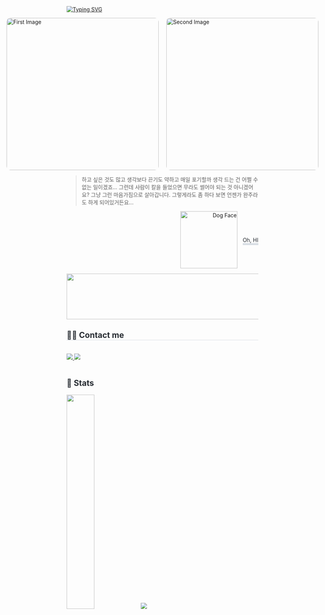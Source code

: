 [![Typing SVG](https://readme-typing-svg.demolab.com?font=Bebas+Neue&size=30&pause=1000&color=7690B7&center=%EA%B1%B0%EC%A7%93&vCenter=%EA%B1%B0%EC%A7%93&repeat=%EC%A7%84%EC%8B%A4&random=%EA%B1%B0%EC%A7%93&width=435&lines=just+take+me+straight+to+the+court)](https://github.com/myeongbogyeong)



<div style="display: flex; justify-content: center; align-items: center; gap: 20px;">
  <!-- 첫 번째 이미지 -->
  <a href="https://youtu.be/QxOpuD5iO0k?si=b6vpE2hL8xfhUUmy">
    <img src="https://img1.daumcdn.net/thumb/R1280x0/?scode=mtistory2&fname=https%3A%2F%2Fblog.kakaocdn.net%2Fdn%2FqvR8d%2FbtsLHS8IG4x%2FfRUNRUtcxqH64BgftObcb1%2Fimg.jpg" width="400" height="400" style="border-radius: 10px; object-fit: cover;" alt="First Image">
  </a>
  <!-- 두 번째 이미지 -->
  <img src="https://img1.daumcdn.net/thumb/R1280x0/?scode=mtistory2&fname=https%3A%2F%2Fblog.kakaocdn.net%2Fdn%2Fclhseg%2FbtsLHPkoe3O%2FzrPl1Ec7wUI5dtA7UIUl61%2Fimg.png" width="400" height="400" style="border-radius: 10px; object-fit: cover;" alt="Second Image">
</div>



> 하고 싶은 것도 많고 생각보다 끈기도 약하고 매일 포기할까 생각 드는 건 어쩔 수 없는 일이겠죠... 그런데 사람이 칼을 들었으면 무라도 썰어야 되는 것 아니겠어요? 그냥 그런 마음가짐으로 살아갑니다. 그렇게라도 좀 하다 보면 언젠가 완주라도 하게 되어있거든요...


<p align="right">
  <img src="https://raw.githubusercontent.com/Tarikul-Islam-Anik/Animated-Fluent-Emojis/master/Emojis/Animals/Dog%20Face.png" alt="Dog Face" width="150" height="150" style="vertical-align: middle; margin-right: 10px;" />
  <span style="border-bottom: 5px solid #d8dee4; color: #282d33; vertical-align: middle;">
    Oh, HI
  </span>
</p>



<a href="https://github.com/devxb/gitanimals">
  <img
    src="https://render.gitanimals.org/lines/myeongbogyeong?pet-id=664521541788881607"
    width="600"
    height="120"
  />
</a>
  


 <div style=●(#" style="color:white; font-size:10px; text-shadow:1px 1px 1px #97A9B9; text-decoration:none;) ●(#" style="color:white; font-size:15px; text-shadow:1px 1px 1px #97A9B9; text-decoration:none;) 뭐 어떻게 할 수 있는거지(#" style="text-decoration:none; color:black; background:white; border-radius:20px; line-height:1.3; padding:6.5px; display: inline-block; box-shadow: 1px 1px 1px #97A9B9;)>

   </div>
   <div style="text-align: left;">
   <h2 style="border-bottom: 1px solid #d8dee4; color: #282d33;"> 🧑‍💻 Contact me </h2> <br> 
   <div style="text-align: left;"> <a href=https://velog.io/@hktysh/posts> <img src="https://img.shields.io/badge/Velog-20C997?style=for-the-badge&logo=Velog&logoColor=white&link=https://velog.io/@hktysh/posts"> </a>
        <a href=mailto:hktysh@nextrunners.co.kr> <img src="https://img.shields.io/badge/Gmail-EA4335?style=for-the-badge&logo=Gmail&logoColor=white&link=mailto:zzazan0320@gmail.com"> </a>
         </div>  <br> 
   <div style="text-align: left;">  </div> 
   </div>
   <div style="text-align: left;"> 
   <h2 style="border-bottom: 1px solid #; color: #282d33;"> 🏅 Stats </h2> 
       <div style="text-align: left;"> 
             <img src="https://github-readme-stats.vercel.app/api/top-langs/?username=myeongbogyeong&layout=donut&show_icons=true&theme=material-palenight&hide_border=true&bg_color=45,ECE9E6,FFFFFF&icon_color=58A6FF&text_color=fff&title_color=b4a7d6&count_private=true&exclude_repo=Face-Transfer-Application" width=38% />
<img src=https://github-readme-stats.vercel.app/api?username=myeongbogyeong&show_icons=true
         /> </div> 
   </div>

  
